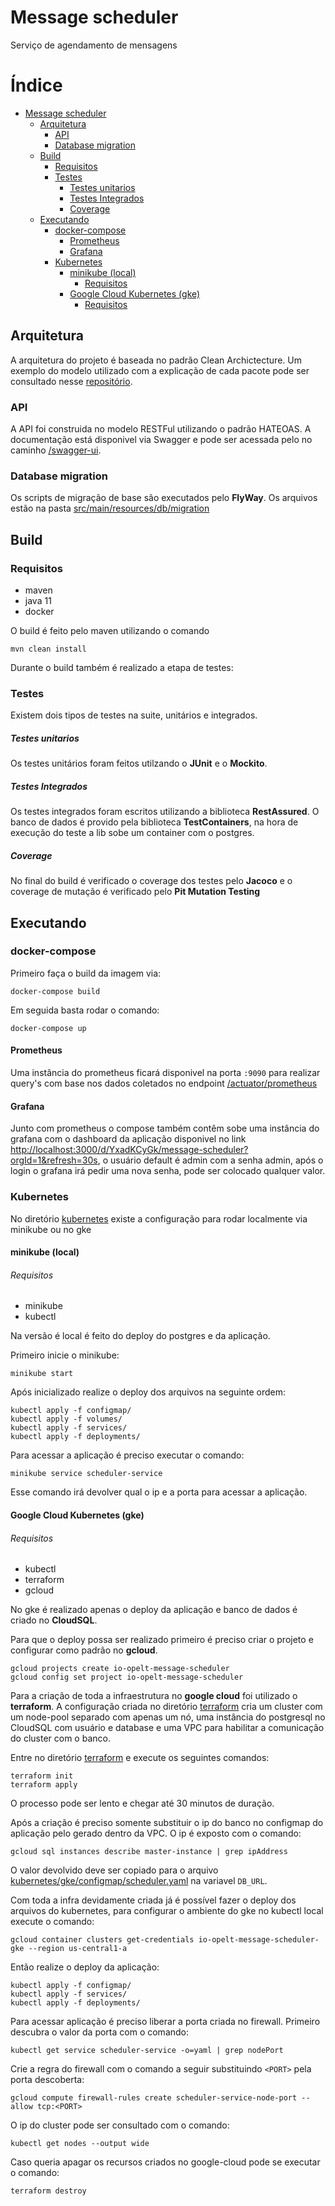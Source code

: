 # Message scheduler

Serviço de agendamento de mensagens

Índice
=================

- [Message scheduler](#message-scheduler)
  * [Arquitetura](#arquitetura)
    + [API](#api)
    + [Database migration](#database-migration)
  * [Build](#build)
    + [Requisitos](#requisitos)
    + [Testes](#testes)
        * [Testes unitarios](#testes-unitarios)
        * [Testes Integrados](#testes-integrados)
        * [Coverage](#coverage)
  * [Executando](#executando)
    + [docker-compose](#docker-compose)
      - [Prometheus](#prometheus)
      - [Grafana](#grafana)
    + [Kubernetes](#kubernetes)
      - [minikube (local)](#minikube--local-)
          + [Requisitos](#requisitos-1)
      - [Google Cloud Kubernetes (gke)](#google-cloud-kubernetes--gke-)
          + [Requisitos](#requisitos-2)

## Arquitetura

A arquitetura do projeto é baseada no padrão Clean Archictecture. Um exemplo do modelo utilizado com a explicação de cada pacote pode ser consultado nesse [repositório](https://github.com/erickopelt/clean-architecture-spring).

### API 

A API foi construida no modelo RESTFul utilizando o padrão HATEOAS. A documentação está disponivel via Swagger e pode ser acessada pelo no caminho [/swagger-ui](http://localhost:8080/swagger-ui).

### Database migration

Os scripts de migração de base são executados pelo **FlyWay**. Os arquivos estão na pasta [src/main/resources/db/migration](src/main/resources/db/migration)

## Build

### Requisitos

- maven
- java 11
- docker

O build é feito pelo maven utilizando o comando 

```
mvn clean install
```

Durante o build também é realizado a etapa de testes:

### Testes

Existem dois tipos de testes na suite, unitários e integrados.

##### Testes unitarios

Os testes unitários foram feitos utilzando o **JUnit** e o **Mockito**.

##### Testes Integrados

Os testes integrados foram escritos utilizando a biblioteca **RestAssured**. O banco de dados é provido pela biblioteca **TestContainers**, na hora de execução do teste a lib sobe um container com o postgres.

##### Coverage

No final do build é verificado o coverage dos testes pelo **Jacoco** e o coverage de mutação é verificado pelo **Pit Mutation Testing**

## Executando

### docker-compose

Primeiro faça o build da imagem via:

```
docker-compose build
```

Em seguida basta rodar o comando:

```
docker-compose up
```

#### Prometheus

Uma instância do prometheus ficará disponivel na porta ```:9090``` para realizar query's com base nos dados coletados no endpoint [/actuator/prometheus](http://localhost:8080/actuator/prometheus)

#### Grafana

Junto com prometheus o compose também contêm sobe uma instância do grafana com o dashboard da aplicação disponivel no link [http://localhost:3000/d/YxadKCyGk/message-scheduler?orgId=1&refresh=30s](http://localhost:3000/d/YxadKCyGk/message-scheduler?orgId=1&refresh=30s), o usuário default é admin com a senha admin, após o login o grafana irá pedir uma nova senha, pode ser colocado qualquer valor.

### Kubernetes

No diretório [kubernetes](kubernetes) existe a configuração para rodar localmente via minikube ou no gke

#### minikube (local)

###### Requisitos

- minikube
- kubectl

Na versão é local é feito do deploy do postgres e da aplicação.

Primeiro inicie o minikube:

```
minikube start
```

Após inicializado realize o deploy dos arquivos na seguinte ordem:

```
kubectl apply -f configmap/
kubectl apply -f volumes/
kubectl apply -f services/
kubectl apply -f deployments/
```

Para acessar a aplicação é preciso executar o comando:

```
minikube service scheduler-service
```

Esse comando irá devolver qual o ip e a porta para acessar a aplicação.


#### Google Cloud Kubernetes (gke)

###### Requisitos
- kubectl
- terraform
- gcloud

No gke é realizado apenas o deploy da aplicação e banco de dados é criado no **CloudSQL**.

Para que o deploy possa ser realizado primeiro é preciso criar o projeto e configurar como padrão no **gcloud**.

```
gcloud projects create io-opelt-message-scheduler
gcloud config set project io-opelt-message-scheduler
```

Para a criação de toda a infraestrutura no **google cloud** foi utilizado o **terraform**. A configuração criada no diretório [terraform](terraform) cria um cluster com um node-pool separado com apenas um nó, uma instância do postgresql no CloudSQL com usuário e database e uma VPC para habilitar a comunicação do cluster com o banco.


 Entre no diretório [terraform](terraform) e execute os seguintes comandos:

```
terraform init
terraform apply
```

O processo pode ser lento e chegar até 30 minutos de duração.

Após a criação é preciso somente substituir o ip do banco no configmap do aplicação pelo gerado dentro da VPC. O ip é exposto com o comando: 

```
gcloud sql instances describe master-instance | grep ipAddress
```

O valor devolvido deve ser copiado para o arquivo [kubernetes/gke/configmap/scheduler.yaml](kubernetes/gke/configmap/scheduler.yaml) na variavel ```DB_URL```.

Com toda a infra devidamente criada já é possível fazer o deploy dos arquivos do kubernetes, para configurar o ambiente do gke no kubectl local execute o comando:

```
gcloud container clusters get-credentials io-opelt-message-scheduler-gke --region us-central1-a
```

Então realize o deploy da aplicação:

```
kubectl apply -f configmap/
kubectl apply -f services/
kubectl apply -f deployments/
```

Para acessar aplicação é preciso liberar a porta criada no firewall. Primeiro descubra o valor da porta com o comando:

```
kubectl get service scheduler-service -o=yaml | grep nodePort
```

Crie a regra do firewall com o comando a seguir substituindo ```<PORT>``` pela porta descoberta:

```
gcloud compute firewall-rules create scheduler-service-node-port --allow tcp:<PORT>
```

O ip do cluster pode ser consultado com o comando:

```
kubectl get nodes --output wide
```

Caso queria apagar os recursos criados no google-cloud pode se executar o comando:

```
terraform destroy
```
